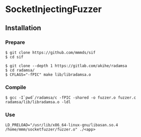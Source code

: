 # SocketInjectingFuzzer

## Installation

### Prepare
```
$ git clone https://github.com/mmmds/sif
$ cd sif

$ git clone --depth 1 https://gitlab.com/akihe/radamsa
$ cd radamsa/
$ CFLAGS="-fPIC" make lib/libradamsa.o
```

### Compile
```
$ gcc -I`pwd`/radamsa/c -fPIC -shared -o fuzzer.o fuzzer.c radamsa/lib/libradamsa.o -ldl
```

### Use
```
LD_PRELOAD="/usr/lib/x86_64-linux-gnu/libasan.so.4 /home/mmm/socketfuzzer/fuzzer.o" ./<app>
```
